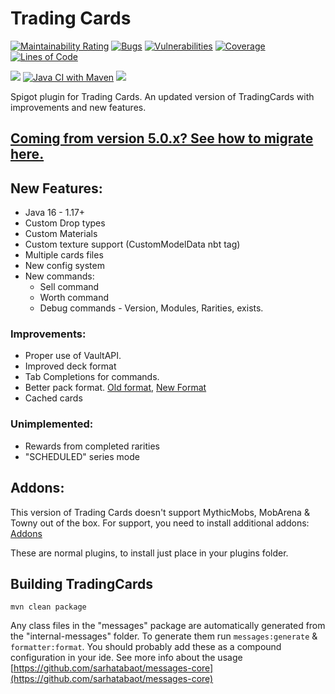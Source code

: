 # Trading Cards 
[![Maintainability Rating](https://sonarcloud.io/api/project_badges/measure?project=TreasureIslandMC_TradingCards&metric=sqale_rating)](https://sonarcloud.io/summary/new_code?id=TreasureIslandMC_TradingCards)
[![Bugs](https://sonarcloud.io/api/project_badges/measure?project=TreasureIslandMC_TradingCards&metric=bugs)](https://sonarcloud.io/summary/new_code?id=TreasureIslandMC_TradingCards)
[![Vulnerabilities](https://sonarcloud.io/api/project_badges/measure?project=TreasureIslandMC_TradingCards&metric=vulnerabilities)](https://sonarcloud.io/summary/new_code?id=TreasureIslandMC_TradingCards)
[![Coverage](https://sonarcloud.io/api/project_badges/measure?project=TreasureIslandMC_TradingCards&metric=coverage)](https://sonarcloud.io/summary/new_code?id=TreasureIslandMC_TradingCards)
[![Lines of Code](https://sonarcloud.io/api/project_badges/measure?project=TreasureIslandMC_TradingCards&metric=ncloc)](https://sonarcloud.io/summary/new_code?id=TreasureIslandMC_TradingCards)


[![](https://jitpack.io/v/sarhatabaot/TradingCards.svg)](https://jitpack.io/#sarhatabaot/TradingCards)
[![Java CI with Maven](https://github.com/TreasureIslandMC/TradingCards/actions/workflows/maven.yml/badge.svg)](https://github.com/TreasureIslandMC/TradingCards/actions/workflows/maven.yml)
[![](https://img.shields.io/discord/881610309637398538?color=%235865F2&label=support&logo=Discord&logoColor=white&style=for-the-badge)](https://discord.gg/4v9gsBCgg8)

Spigot plugin for Trading Cards.
An updated version of TradingCards with improvements and new features.

## [Coming from version 5.0.x? See how to migrate here.](https://github.com/sarhatabaot/TradingCards/wiki/Installing-TradingCards#migrating)

## New Features:
* Java 16 - 1.17+
* Custom Drop types
* Custom Materials
* Custom texture support (CustomModelData nbt tag)
* Multiple cards files
* New config system
* New commands:
  * Sell command
  * Worth command
  * Debug commands - Version, Modules, Rarities, exists.
### Improvements:
* Proper use of VaultAPI.
* Improved deck format
* Tab Completions for commands.
* Better pack format. [Old format](https://github.com/sarhatabaot/TradingCards/blob/f24613e8c6238413f89085b9d5030afb7acb3afa/tradingcards-plugin/src/main/resources/settings/packs.yml), [New Format](https://github.com/sarhatabaot/TradingCards/blob/master/tradingcards-plugin/src/main/resources/data/packs.yml)
* Cached cards

### Unimplemented:
* Rewards from completed rarities
* "SCHEDULED" series mode

## Addons:
This version of Trading Cards doesn't support MythicMobs, MobArena & Towny out of the box. 
For support, you need to install additional addons:
[Addons](https://github.com/sarhatabaot/TradingCards/wiki/Tradingcards-Addons)

These are normal plugins, to install just place in your plugins folder.

## Building TradingCards
```
mvn clean package
```

Any class files in the "messages" package are automatically generated from the "internal-messages" folder.
To generate them run `messages:generate` & `formatter:format`.
You should probably add these as a compound configuration in your ide.
See more info about the usage [https://github.com/sarhatabaot/messages-core](https://github.com/sarhatabaot/messages-core)

